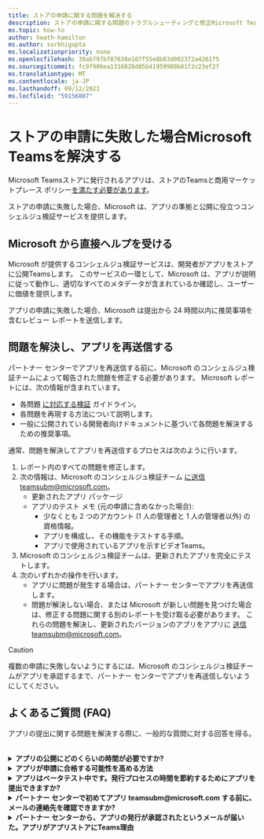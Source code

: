 ```yaml
---
title: ストアの申請に関する問題を解決する
description: ストアの申請に関する問題のトラブルシューティングと修正Microsoft Teams理解します。
ms.topic: how-to
author: heath-hamilton
ms.author: surbhigupta
ms.localizationpriority: none
ms.openlocfilehash: 39ab797bf87638e107f55e8b83d002372a4261f5
ms.sourcegitcommit: fc9f906ea1316028d85b41959980b81f2c23ef2f
ms.translationtype: MT
ms.contentlocale: ja-JP
ms.lasthandoff: 09/12/2021
ms.locfileid: "59156807"
---
```

# <a name="resolve-issues-if-your-microsoft-teams-store-submission-fails"></a>ストアの申請に失敗した場合Microsoft Teamsを解決する

Microsoft Teamsストアに発行されるアプリは、ストアのTeamsと[](~/concepts/deploy-and-publish/appsource/prepare/teams-store-validation-guidelines.md)商用マーケットプレース ポリシー[を満たす必要があります](/legal/marketplace/certification-policies)。

ストアの申請に失敗した場合、Microsoft は、アプリの準拠と公開に役立つコンシェルジュ検証サービスを提供します。

## <a name="get-help-directly-from-microsoft"></a>Microsoft から直接ヘルプを受ける

Microsoft が提供するコンシェルジュ検証サービスは、開発者がアプリをストアに公開Teamsします。 このサービスの一環として、Microsoft は、アプリが説明に従って動作し、適切なすべてのメタデータが含まれているか確認し、ユーザーに価値を提供します。

アプリの申請に失敗した場合、Microsoft は提出から 24 時間以内に推奨事項を含むレビュー レポートを送信します。

## <a name="resolve-issues-and-resubmit-your-app"></a>問題を解決し、アプリを再送信する

パートナー センターでアプリを再送信する前に、Microsoft のコンシェルジュ検証チームによって報告された問題を修正する必要があります。 Microsoft レポートには、次の情報が含まれています。

* 各問題 [に対応する検証](~/concepts/deploy-and-publish/appsource/prepare/teams-store-validation-guidelines.md) ガイドライン。
* 各問題を再現する方法について説明します。
* 一般に公開されている開発者向けドキュメントに基づいて各問題を解決するための推奨事項。

通常、問題を解決してアプリを再送信するプロセスは次のように行います。

1. レポート内のすべての問題を修正します。
1. 次の情報は、Microsoft のコンシェルジュ検証チーム <a href="mailto:teamsubm@microsoft.com">に送信</a>teamsubm@microsoft.com。
   * 更新されたアプリ パッケージ
   * アプリのテスト メモ (元の申請に含めなかった場合):
      * 少なくとも 2 つのアカウント (1 人の管理者と 1 人の管理者以外) の資格情報。
      * アプリを構成し、その機能をテストする手順。
      * アプリで使用されているアプリを示すビデオTeams。
1. Microsoft のコンシェルジュ検証チームは、更新されたアプリを完全にテストします。
1. 次のいずれかの操作を行います。
   * アプリに問題が発生する場合は、パートナー センターでアプリを再送信します。
   * 問題が解決しない場合、または Microsoft が新しい問題を見つけた場合は、修正する問題に関する別のレポートを受け取る必要があります。 これらの問題を解決し、更新されたバージョンのアプリをアプリに <a href="mailto:teamsubm@microsoft.com">送信</a>teamsubm@microsoft.com。

> [!CAUTION]
> 複数の申請に失敗しないようにするには、Microsoft のコンシェルジュ検証チームがアプリを承認するまで、パートナー センターでアプリを再送信しないようにしてください。

## <a name="faq"></a>よくあるご質問 (FAQ)

アプリの提出に関する問題を解決する際に、一般的な質問に対する回答を得る。

<br>

<details>

<summary><b>アプリの公開にどのくらいの時間が必要ですか?</b></summary>

ストアの申請に問題がない場合、アプリは 1 ~ 2 営業日以内に発行されます。 アプリが失敗した場合、Microsoft のチームが問題を解決するための推奨事項を提供します。 これらの修正を行い、更新されたアプリをそのチームに再送信すると、アプリを発行する準備ができているか、さらに作業が必要な場合は、24 時間以内に通知されます。

<br>

</details>

<details>

<summary><b>アプリが申請に合格する可能性を高める方法</b></summary>

次の手順を実行すると、申請が成功する可能性があります。

1. 設計ガイドラインに基づいて[Teamsを開発します](~/concepts/design/design-teams-app-overview.md)。
1. アプリがストア検証ガイドラインと Microsoft Teams[認定](~/concepts/deploy-and-publish/appsource/prepare/teams-store-validation-guidelines.md)ポリシーに準拠[している必要があります](/legal/marketplace/certification-policies)。
1. アプリ検証ツールを使用してアプリ Microsoft Teams[をテストします](https://dev.teams.microsoft.com/appvalidation.html)。
1. [ストアの申請Teams準備します](~/concepts/deploy-and-publish/appsource/prepare/submission-checklist.md)。

<br>

</details>

<details>

<summary><b>アプリはベータテスト中です。発行プロセスの時間を節約するためにアプリを提出できますか?</b></summary>

いいえ。 Microsoft は、実稼働対応アプリのみを検証します。

<br>

</details>

<details>

<summary><b>パートナー センターで初めてアプリ teamsubm@microsoft.com する前に、メールの連絡先を確認できますか?</b></summary>

いいえ。 Microsoft は、パートナー センターで初めてアプリを提出するまで、アプリの検証を開始しない。

<br>

</details>

<details>

<summary><b>パートナー センターから、アプリの発行が承認されたというメールが届いた。アプリがアプリストアにTeams理由</b></summary>

アプリが承認されると、発行には通常、アプリの機能に応じて 1 ~ 2 営業日かかる場合があります。2 営業日以内にアプリが公開されていない場合は、アプリに問い<a href="mailto:teamsubm@microsoft.com">合わせて teamsubm@microsoft.com。</a>

<br>

</details>
